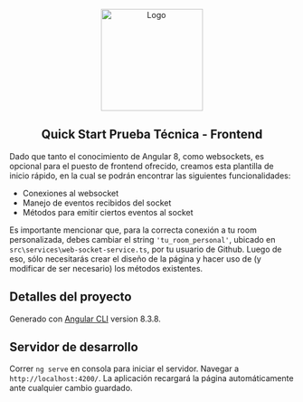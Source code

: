 <!-- PROJECT LOGO -->
<br />
<div align="center">
  <a href="https://www.allrideapp.com/">
    <img src="https://www.allrideapp.com/assets/img/allride_celeste.svg" alt="Logo" width="180">
  </a>

  <h2 align="center">Quick Start Prueba Técnica - Frontend</h2>

</div>

Dado que tanto el conocimiento de Angular 8, como websockets, es opcional para el puesto de frontend ofrecido, creamos esta plantilla de inicio rápido, en la cual se podrán encontrar las siguientes funcionalidades:

* Conexiones al websocket
* Manejo de eventos recibidos del socket
* Métodos para emitir ciertos eventos al socket

Es importante mencionar que, para la correcta conexión a tu room personalizada, debes cambiar el string
`'tu_room_personal'`, ubicado en `src\services\web-socket-service.ts`, por tu usuario de Github. Luego de eso, sólo necesitarás crear el diseño de la página y hacer uso de (y modificar de ser necesario) los métodos existentes.


## Detalles del proyecto

Generado con [Angular CLI](https://github.com/angular/angular-cli) version 8.3.8.

## Servidor de desarrollo

Correr `ng serve` en consola para iniciar el servidor. Navegar a `http://localhost:4200/`. La aplicación recargará la página automáticamente ante cualquier cambio guardado.